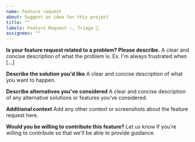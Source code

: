 ```yaml
---
name: Feature request
about: Suggest an idea for this project
title: ""
labels: Feature Request 💡, Triage 👀
assignees: ""
---
```


**Is your feature request related to a problem? Please describe.**
A clear and concise description of what the problem is. Ex. I'm always frustrated when [...]

**Describe the solution you'd like**
A clear and concise description of what you want to happen.

**Describe alternatives you've considered**
A clear and concise description of any alternative solutions or features you've considered.

**Additional context**
Add any other context or screenshots about the feature request here.

**Would you be willing to contribute this feature?**
Let us know if you're willing to contribute so that we'll be able to provide guidance.
